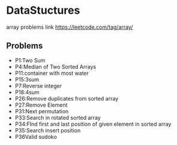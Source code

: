 # DataStuctures
array problems link https://leetcode.com/tag/array/



## Problems
* P1:Two Sum
* P4:Median of Two Sorted Arrays
* P11:container with most water
* P15:3sum
* P7:Reverse integer
* P18:4sum
* P26:Remove duplicates from sorted array
* P27:Remove Element
* P31:Next permutation
* P33:Search in rotated sorted array
* P34:FInd first and last position of given element in sorted array
* P35:Search insert position
* P36Valid sudoko